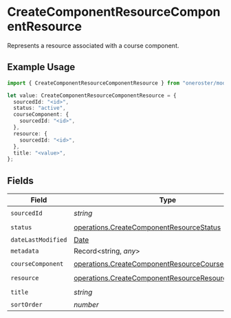 # CreateComponentResourceComponentResource

Represents a resource associated with a course component.

## Example Usage

```typescript
import { CreateComponentResourceComponentResource } from "oneroster/models/operations";

let value: CreateComponentResourceComponentResource = {
  sourcedId: "<id>",
  status: "active",
  courseComponent: {
    sourcedId: "<id>",
  },
  resource: {
    sourcedId: "<id>",
  },
  title: "<value>",
};
```

## Fields

| Field                                                                                                                  | Type                                                                                                                   | Required                                                                                                               | Description                                                                                                            |
| ---------------------------------------------------------------------------------------------------------------------- | ---------------------------------------------------------------------------------------------------------------------- | ---------------------------------------------------------------------------------------------------------------------- | ---------------------------------------------------------------------------------------------------------------------- |
| `sourcedId`                                                                                                            | *string*                                                                                                               | :heavy_check_mark:                                                                                                     | N/A                                                                                                                    |
| `status`                                                                                                               | [operations.CreateComponentResourceStatus](../../models/operations/createcomponentresourcestatus.md)                   | :heavy_check_mark:                                                                                                     | N/A                                                                                                                    |
| `dateLastModified`                                                                                                     | [Date](https://developer.mozilla.org/en-US/docs/Web/JavaScript/Reference/Global_Objects/Date)                          | :heavy_minus_sign:                                                                                                     | N/A                                                                                                                    |
| `metadata`                                                                                                             | Record<string, *any*>                                                                                                  | :heavy_minus_sign:                                                                                                     | N/A                                                                                                                    |
| `courseComponent`                                                                                                      | [operations.CreateComponentResourceCourseComponent](../../models/operations/createcomponentresourcecoursecomponent.md) | :heavy_check_mark:                                                                                                     | N/A                                                                                                                    |
| `resource`                                                                                                             | [operations.CreateComponentResourceResource](../../models/operations/createcomponentresourceresource.md)               | :heavy_check_mark:                                                                                                     | N/A                                                                                                                    |
| `title`                                                                                                                | *string*                                                                                                               | :heavy_check_mark:                                                                                                     | N/A                                                                                                                    |
| `sortOrder`                                                                                                            | *number*                                                                                                               | :heavy_minus_sign:                                                                                                     | N/A                                                                                                                    |